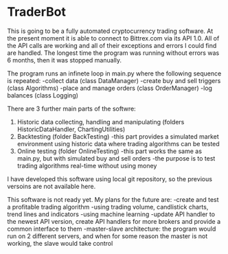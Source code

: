 # TraderBot

This is going to be a fully automated cryptocurrency trading software.
At the present moment it is able to connect to Bittrex.com via its API 1.0. All of the API calls are working and all of their exceptions and errors I could find are handled.
The longest time the program was running without errors was 6 months, then it was stopped manually.

The program runs an infinete loop in main.py where the following sequence is repeated:
-collect data (class DataManager)
-create buy and sell triggers (class Algorithms)
-place and manage orders (class OrderManager)
-log balances (class Logging)

There are 3 further main parts of the softwre:
1) Historic data collecting, handling and manipulating (folders HistoricDataHandler, ChartingUtilities)
2) Backtesting (folder BackTesting)
  -this part provides a simulated market environment using historic data where trading algorithms can be tested
3) Online testing (folder OnlineTesting)
  -this part works the same as main.py, but with simulated buy and sell orders
  -the purpose is to test trading algorithms real-time without using money
  
I have developed this software using local git repository, so the previous versoins are not available here.

This software is not ready yet. My plans for the future are:
-create and test a profitable trading algorithm
  -using trading volume, candlistick charts, trend lines and indicators
  -using machine learning
-update API handler to the newest API version, create API handlers for more brokers and provide a common interface to them
-master-slave architecture: the program would run on 2 different servers, and when for some reason the master is not working, the slave would take control

